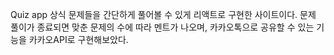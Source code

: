 Quiz app
상식 문제들을 간단하게 풀어볼 수 있게 리액트로 구현한 사이트이다.
문제 풀이가 종료되면 맞춘 문제의 수에 따라 멘트가 나오며, 카카오톡으로 공유할 수 있는 기능을 카카오API로 구현해보았다.
